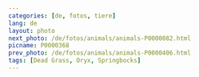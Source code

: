 ```yaml
---
categories: [de, fotos, tiere]
lang: de
layout: photo
next_photo: /de/fotos/animals/animals-P0000082.html
picname: P0000368
prev_photo: /de/fotos/animals/animals-P0000406.html
tags: [Dead Grass, Oryx, Springbocks]
---
```

